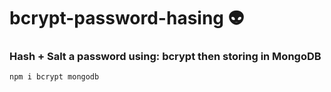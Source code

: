 # bcrypt-password-hasing :alien:
### Hash + Salt a password using: bcrypt then storing in MongoDB
```
npm i bcrypt mongodb
```
